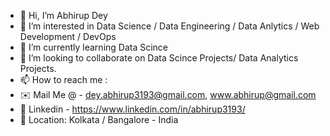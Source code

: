 - 👋 Hi, I’m Abhirup Dey
- 👀 I’m interested in Data Science / Data Engineering / Data Anlytics / Web Development / DevOps
- 🌱 I’m currently learning Data Scince
- 💞️ I’m looking to collaborate on Data Scince Projects/ Data Analytics Projects.
- 📫 How to reach me : 
- :envelope: Mail Me @ - dey.abhirup3193@gmail.com, www.abhirup@gmail.com
- :briefcase: Linkedin - https://www.linkedin.com/in/abhirup3193/
- :round_pushpin: Location: Kolkata / Bangalore - India      
           

<!---
abhirup3193/abhirup3193 is a ✨ special ✨ repository because its `README.md` (this file) appears on your GitHub profile.
You can click the Preview link to take a look at your changes.
--->

